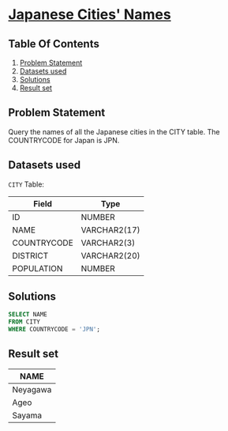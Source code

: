 # [Japanese Cities' Names](https://www.hackerrank.com/challenges/japanese-cities-name/)

## Table Of Contents
1. [Problem Statement]()
2. [Datasets used]()
3. [Solutions]()
4. [Result set]()

## Problem Statement

Query the names of all the Japanese cities in the CITY table. The COUNTRYCODE for Japan is JPN.

## Datasets used

```CITY``` Table:

| Field       | Type         |
|-------------|--------------|
| ID          | NUMBER       |
| NAME        | VARCHAR2(17) |
| COUNTRYCODE | VARCHAR2(3)  |
| DISTRICT    | VARCHAR2(20) |
| POPULATION  | NUMBER       |

## Solutions

```sql
SELECT NAME
FROM CITY
WHERE COUNTRYCODE = 'JPN';
```

## Result set

| NAME     |
|----------|
| Neyagawa |
| Ageo     |
| Sayama   |